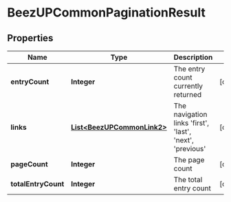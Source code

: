 
# BeezUPCommonPaginationResult

## Properties
Name | Type | Description | Notes
------------ | ------------- | ------------- | -------------
**entryCount** | **Integer** | The entry count currently returned |  [optional]
**links** | [**List&lt;BeezUPCommonLink2&gt;**](BeezUPCommonLink2.md) | The navigation links &#39;first&#39;, &#39;last&#39;, &#39;next&#39;, &#39;previous&#39; |  [optional]
**pageCount** | **Integer** | The page count |  [optional]
**totalEntryCount** | **Integer** | The total entry count |  [optional]



